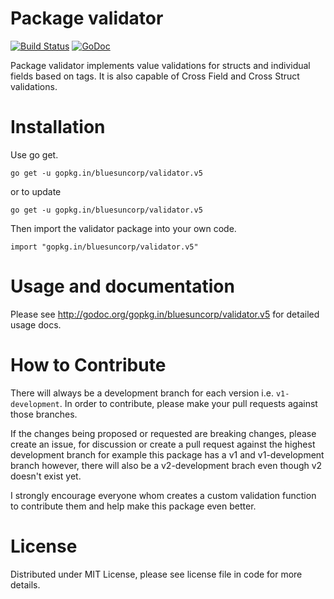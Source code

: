 Package validator
================
[![Build Status](https://travis-ci.org/bluesuncorp/validator.svg?branch=v5.0.2)](https://travis-ci.org/bluesuncorp/validator)
[![GoDoc](https://godoc.org/gopkg.in/bluesuncorp/validator.v5?status.svg)](https://godoc.org/gopkg.in/bluesuncorp/validator.v5)

Package validator implements value validations for structs and individual fields based on tags.
It is also capable of Cross Field and Cross Struct validations.

Installation
============

Use go get.

	go get -u gopkg.in/bluesuncorp/validator.v5

or to update

	go get -u gopkg.in/bluesuncorp/validator.v5

Then import the validator package into your own code.

	import "gopkg.in/bluesuncorp/validator.v5"

Usage and documentation
=======================

Please see http://godoc.org/gopkg.in/bluesuncorp/validator.v5 for detailed usage docs.

How to Contribute
=================

There will always be a development branch for each version i.e. `v1-development`. In order to contribute, 
please make your pull requests against those branches.

If the changes being proposed or requested are breaking changes, please create an issue, for discussion 
or create a pull request against the highest development branch for example this package has a 
v1 and v1-development branch however, there will also be a v2-development brach even though v2 doesn't exist yet.

I strongly encourage everyone whom creates a custom validation function to contribute them and
help make this package even better.

License
=======
Distributed under MIT License, please see license file in code for more details.
